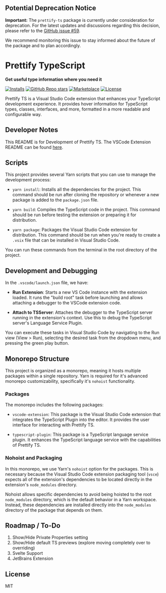 ## Potential Deprecation Notice

**Important:** The `prettify-ts` package is currently under consideration for deprecation. For the latest updates and discussions regarding this decision, please refer to the [GitHub issue #59](https://github.com/mylesmmurphy/prettify-ts/issues/59).

We recommend monitoring this issue to stay informed about the future of the package and to plan accordingly.

# Prettify TypeScript

**Get useful type information where you need it**

[![Installs](https://img.shields.io/vscode-marketplace/d/MylesMurphy.prettify-ts)](https://marketplace.visualstudio.com/items?itemName=MylesMurphy.prettify-ts)
[![GitHub Repo stars](https://img.shields.io/github/stars/mylesmmurphy/prettify-ts?style=social)](https://github.com/mylesmmurphy/prettify-ts)
[![Marketplace](https://img.shields.io/vscode-marketplace/v/MylesMurphy.prettify-ts)](https://marketplace.visualstudio.com/items?itemName=username.repo)
[![License](https://img.shields.io/github/license/mylesmmurphy/prettify-ts)](https://github.com/mylesmmurphy/prettify-ts/blob/main/LICENSE)

Prettify TS is a Visual Studio Code extension that enhances your TypeScript development experience. It provides hover information for TypeScript types, classes, interfaces, and more, formatted in a more readable and configurable way.

## Developer Notes

This README is for Development of Prettify TS. The VSCode Extension README can be found [here](./packages/vscode-extension/README.md).

## Scripts

This project provides several Yarn scripts that you can use to manage the development process:

- `yarn install`: Installs all the dependencies for the project. This command should be run after cloning the repository or whenever a new package is added to the `package.json` file.

- `yarn build`: Compiles the TypeScript code in the project. This command should be run before testing the extension or preparing it for distribution.

- `yarn package`: Packages the Visual Studio Code extension for distribution. This command should be run when you're ready to create a `.vsix` file that can be installed in Visual Studio Code.

You can run these commands from the terminal in the root directory of the project.

## Development and Debugging

In the `.vscode/launch.json` file, we have:

- **Run Extension**: Starts a new VS Code instance with the extension loaded. It runs the "build root" task before launching and allows attaching a debugger to the VSCode extension code.

- **Attach to TSServer**: Attaches the debugger to the TypeScript server running in the extension's context. Use this to debug the TypeScript server's Language Service Plugin.

You can execute these tasks in Visual Studio Code by navigating to the Run view (View > Run), selecting the desired task from the dropdown menu, and pressing the green play button.

## Monorepo Structure

This project is organized as a monorepo, meaning it hosts multiple packages within a single repository. Yarn is required for it's advanced monorepo customizability, specifically it's `nohoist` functionality.

### Packages

The monorepo includes the following packages:

- `vscode-extension`: This package is the Visual Studio Code extension that integrates the TypeScript Plugin into the editor. It provides the user interface for interacting with Prettify TS.

- `typescript-plugin`: This package is a TypeScript language service plugin. It enhances the TypeScript language service with the capabilities of Prettify TS.

### Nohoist and Packaging

In this monorepo, we use Yarn's `nohoist` option for the packages. This is necessary because the Visual Studio Code extension packaging tool (`vsce`) expects all of the extension's dependencies to be located directly in the extension's `node_modules` directory.

Nohoist allows specific dependencies to avoid being hoisted to the root `node_modules` directory, which is the default behavior in a Yarn workspace. Instead, these dependencies are installed directly into the `node_modules` directory of the package that depends on them.

## Roadmap / To-Do

1. Show/Hide Private Properties setting
2. Show/Hide default TS previews (explore moving completely over to overriding)
3. Svelte Support
4. JetBrains Extension

## License

MIT
